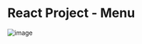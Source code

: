# React Project - Menu

![image](https://user-images.githubusercontent.com/43176112/123632392-29fa0d00-d818-11eb-84de-0d0335c3148f.png)
